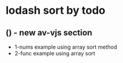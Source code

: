 # lodash sort by todo

## () - new av-vjs section
* 1-nums example using array sort method
* 2-func example using array sort

